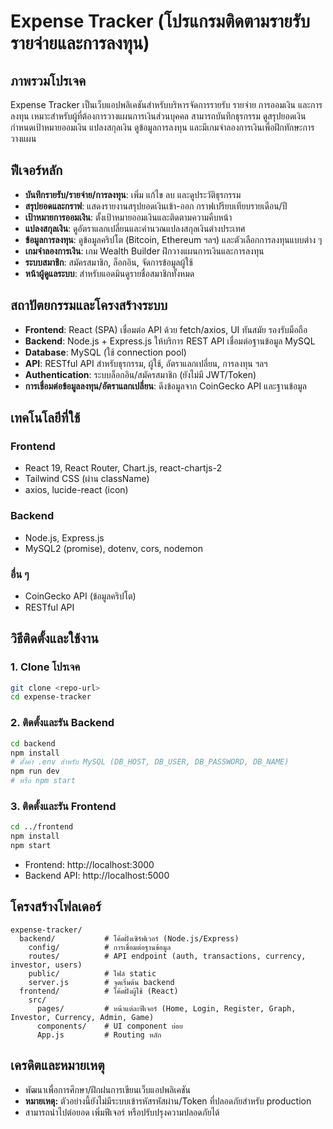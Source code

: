 # Expense Tracker (โปรแกรมติดตามรายรับรายจ่ายและการลงทุน)

## ภาพรวมโปรเจค
Expense Tracker เป็นเว็บแอปพลิเคชันสำหรับบริหารจัดการรายรับ รายจ่าย การออมเงิน และการลงทุน เหมาะสำหรับผู้ที่ต้องการวางแผนการเงินส่วนบุคคล สามารถบันทึกธุรกรรม ดูสรุปยอดเงิน กำหนดเป้าหมายออมเงิน แปลงสกุลเงิน ดูข้อมูลการลงทุน และมีเกมจำลองการเงินเพื่อฝึกทักษะการวางแผน

## ฟีเจอร์หลัก
- **บันทึกรายรับ/รายจ่าย/การลงทุน**: เพิ่ม แก้ไข ลบ และดูประวัติธุรกรรม
- **สรุปยอดและกราฟ**: แสดงรายงานสรุปยอดเงินเข้า-ออก กราฟเปรียบเทียบรายเดือน/ปี
- **เป้าหมายการออมเงิน**: ตั้งเป้าหมายออมเงินและติดตามความคืบหน้า
- **แปลงสกุลเงิน**: ดูอัตราแลกเปลี่ยนและคำนวณแปลงสกุลเงินต่างประเทศ
- **ข้อมูลการลงทุน**: ดูข้อมูลคริปโต (Bitcoin, Ethereum ฯลฯ) และตัวเลือกการลงทุนแบบต่าง ๆ
- **เกมจำลองการเงิน**: เกม Wealth Builder ฝึกวางแผนการเงินและการลงทุน
- **ระบบสมาชิก**: สมัครสมาชิก, ล็อกอิน, จัดการข้อมูลผู้ใช้
- **หน้าผู้ดูแลระบบ**: สำหรับแอดมินดูรายชื่อสมาชิกทั้งหมด

## สถาปัตยกรรมและโครงสร้างระบบ
- **Frontend**: React (SPA) เชื่อมต่อ API ด้วย fetch/axios, UI ทันสมัย รองรับมือถือ
- **Backend**: Node.js + Express.js ให้บริการ REST API เชื่อมต่อฐานข้อมูล MySQL
- **Database**: MySQL (ใช้ connection pool)
- **API**: RESTful API สำหรับธุรกรรม, ผู้ใช้, อัตราแลกเปลี่ยน, การลงทุน ฯลฯ
- **Authentication**: ระบบล็อกอิน/สมัครสมาชิก (ยังไม่มี JWT/Token)
- **การเชื่อมต่อข้อมูลลงทุน/อัตราแลกเปลี่ยน**: ดึงข้อมูลจาก CoinGecko API และฐานข้อมูล

## เทคโนโลยีที่ใช้
### Frontend
- React 19, React Router, Chart.js, react-chartjs-2
- Tailwind CSS (ผ่าน className)
- axios, lucide-react (icon)

### Backend
- Node.js, Express.js
- MySQL2 (promise), dotenv, cors, nodemon

### อื่น ๆ
- CoinGecko API (ข้อมูลคริปโต)
- RESTful API

## วิธีติดตั้งและใช้งาน
### 1. Clone โปรเจค
```bash
git clone <repo-url>
cd expense-tracker
```

### 2. ติดตั้งและรัน Backend
```bash
cd backend
npm install
# ตั้งค่า .env สำหรับ MySQL (DB_HOST, DB_USER, DB_PASSWORD, DB_NAME)
npm run dev
# หรือ npm start
```

### 3. ติดตั้งและรัน Frontend
```bash
cd ../frontend
npm install
npm start
```

- Frontend: http://localhost:3000
- Backend API: http://localhost:5000

## โครงสร้างโฟลเดอร์
```
expense-tracker/
  backend/           # โค้ดฝั่งเซิร์ฟเวอร์ (Node.js/Express)
    config/          # การเชื่อมต่อฐานข้อมูล
    routes/          # API endpoint (auth, transactions, currency, investor, users)
    public/          # ไฟล์ static
    server.js        # จุดเริ่มต้น backend
  frontend/          # โค้ดฝั่งผู้ใช้ (React)
    src/
      pages/         # หน้าแต่ละฟีเจอร์ (Home, Login, Register, Graph, Investor, Currency, Admin, Game)
      components/    # UI component ย่อย
      App.js         # Routing หลัก
```

## เครดิตและหมายเหตุ
- พัฒนาเพื่อการศึกษา/ฝึกฝนการเขียนเว็บแอปพลิเคชัน
- **หมายเหตุ:** ตัวอย่างนี้ยังไม่มีระบบเข้ารหัสรหัสผ่าน/Token ที่ปลอดภัยสำหรับ production
- สามารถนำไปต่อยอด เพิ่มฟีเจอร์ หรือปรับปรุงความปลอดภัยได้
